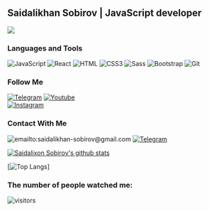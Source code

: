 ## Saidalikhan Sobirov | JavaScript developer

![](https://readme-typing-svg.herokuapp.com?font=Montserrat&color=coral&lines=I'm+a+Frontend+Developer;I'm+a+React+JS+Developer;I'm+a+VUE+JS+Developer)

### Languages and Tools

![ JavaScript ](https://img.shields.io/badge/-JavaScript-082032?style=for-the-badge&logo=JavaScript&logoColor=#FEC260)
![ React ](https://img.shields.io/badge/-React-082032?style=for-the-badge&logo=React&logoColor=#61DAFB)
![ HTML ](https://img.shields.io/badge/-HTML5-082032?style=for-the-badge&logo=HTML5&logoColor=#185ADB)
![ CSS3 ](https://img.shields.io/badge/-CSS3-082032?style=for-the-badge&logo=CSS3&logoColor=1572B6)
![ Sass ](https://img.shields.io/badge/-Sass-082032?style=for-the-badge&logo=Sass&logoColor=CC6699)
![ Bootstrap ](https://img.shields.io/badge/-Bootstrap-082032?style=for-the-badge&logo=Bootstrap&logoColor=#7952B3)
![ Git ](https://img.shields.io/badge/-Git-082032?style=for-the-badge&logo=Git&logoColor=#F05032)

### Follow Me

[![ Telegram ](https://img.shields.io/badge/-Telegram-082032?style=for-the-badge&logo=Telegram&logoColor=#26A5E4)](https://t.me/saidalikhansobirov)
[![ Youtube ](https://img.shields.io/badge/-YouTube-082032?style=for-the-badge&logo=Youtube&logoColor=FF0000)](https://bit.ly/3wF1CWm)  
 [![ Instagram ](https://img.shields.io/badge/-Instagram-082032?style=for-the-badge&logo=Instagram&logoColor=#E4405F)](https://bit.ly/3sSx7di)

### Contact With Me

![ emailto:saidalikhan-sobirov@gmail.com ](https://img.shields.io/badge/-khodievm@gmail.com-082032?style=for-the-badge&logo=Gmail&logoColor=#EA4335)
[![ Telegram ](https://img.shields.io/badge/-Telegram-082032?style=for-the-badge&logo=Telegram&logoColor=#26A5E4)](https://t.me/saidalikhansobirov)

[![Saidalixon Sobirov's github stats](https://github-readme-stats.vercel.app/api?username=saidalixon-sobirov)](https://github.com/saidalixon-sobirov/github-readme-stats)

[![ Top Langs ](https://github-readme-stats.vercel.app/api/top-langs/?username=saidalixon-sobirov&langs_count=8&theme=vue)]
<!--  -->



### The number of people watched me:


![visitors](https://visitor-badge.glitch.me/badge?page_id=saidalixon-sobirov)

